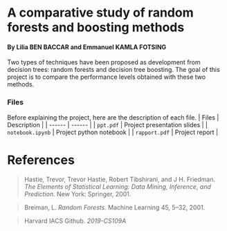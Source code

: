 # A comparative study of random forests and boosting methods
#### By Lilia BEN BACCAR and Emmanuel KAMLA FOTSING
Two types of techniques have been proposed as development from decision trees: random forests and decision tree boosting. The goal of this project is to compare the performance levels obtained with these two methods.

### Files
Before explaining the project, here are the description of each file.
| Files | Description |
| ------ | ------ |
| `ppt.pdf` | Project presentation slides |
| `notebook.ipynb` | Project python notebook |
| `rapport.pdf` | Project report |

# References
> Hastie, Trevor, Trevor Hastie, Robert Tibshirani, and J H. Friedman. *The Elements of Statistical Learning: Data Mining, Inference, and Prediction.* New York: Springer, 2001.

> Breiman, L. *Random Forests.* Machine Learning 45, 5–32, 2001.

> Harvard IACS Github. *2019-CS109A*
